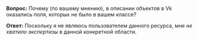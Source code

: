 **Вопрос:** Почему (по вашему мнению), в описании объектов в Vk оказались поля, которых не было в вашем классе? 

**Ответ:** Поскольку я не являюсь пользователем данного ресурса, мне *не хватило экспертизы* в данной конкретной области.